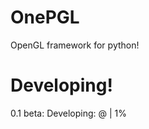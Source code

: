 # OnePGL
OpenGL framework for python!

# Developing!

0.1 beta:
Developing: @                     | 1%
